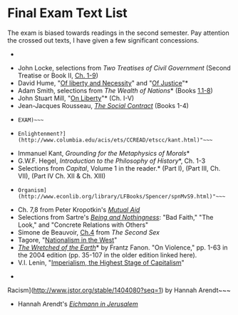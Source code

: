 # Final Exam Text List

The exam is biased towards readings in the second semester. Pay attention the
crossed out texts, I have given a few significant concessions.

- ~~~Thomas Hobbes\*, *Leviathan*. Parts I & II.~~~
- John Locke, selections from *Two Treatises of Civil Government* (Second
  Treatise or Book II, [Ch.
1-9](http://oll.libertyfund.org/?option=com_staticxt&staticfile=show.php%3Ftitle=222&chapter=16269&layout=html&Itemid=27))
- David Hume, "[Of liberty and
  Necessity](http://oll.libertyfund.org/?option=com_staticxt&staticfile=show.php%3Ftitle=342&chapter=55185&layout=html&Itemid=27)"
and "[Of
Justice](http://oll.libertyfund.org/?option=com_staticxt&staticfile=show.php%3Ftitle=341&chapter=61990&layout=html&Itemid=27)"\*
- Adam Smith, selections from *The Wealth of Nations*\* (Books
  [1.1-8](http://www.econlib.org/library/Smith/smWN.html))
- John Stuart Mill, "[On Liberty](http://www.bartleby.com/130/)"\* (Ch. I-V)
- Jean-Jacques Rousseau, *[The Social
  Contract](http://oll.libertyfund.org/?option=com_staticxt&staticfile=show.php%3Ftitle=638&Itemid=27#toc_list)*
(Books 1-4)
- ~~~Voltaire, *[Candide](http://www.gutenberg.org/ebooks/19942)* (NOT ON THE
  EXAM)~~~
- ~~~Immanuel Kant, "[What is
  Enlightenment?](http://www.columbia.edu/acis/ets/CCREAD/etscc/kant.html)"~~~
- Immanuel Kant, *Grounding for the Metaphysics of Morals*\*
- G.W.F. Hegel, *Introduction to the Philosophy of History*\*, Ch. 1-3
- Selections from *Capital*, Volume 1 in the reader.\* (Part I), (Part III, Ch.
  VII), (Part IV Ch. XII & Ch. XIII)
- ~~~Herbert Spencer, "[The Social
  Organism](http://www.econlib.org/library/LFBooks/Spencer/spnMvS9.html)"~~~
- Ch. 7,8 from Peter Kropotkin's *[Mutual
  Aid](http://www.marxists.org/reference/archive/kropotkin-peter/1902/mutual-aid/)*
- Selections from Sartre's [*Being and
Nothingness*](https://courseworks.columbia.edu/access/content/group/COCIC1102_015_2015_1/sartre-being-nothingness.pdf): "Bad Faith," "The Look,"
  and "Concrete Relations with Others"  
- Simone de Beauvoir,
  [Ch.4](https://www.marxists.org/reference/subject/ethics/de-beauvoir/2nd-sex/ch04.htm)
from *The Second Sex*
- Tagore, "[Nationalism in the
  West](http://tagoreweb.in/Render/ShowContent.aspx?ct=Essays&bi=72EE92F5-BE50-40D7-8E6E-0F7410664DA3&ti=72EE92F5-BE50-4A47-0E6E-0F7410664DA3)"
- *[The Wretched of the
  Earth](http://thebaluch.com/documents/0802150837%20-%20FRANTZ%20FANON%20-%20The%20Wretched%20of%20the%20Earth.pdf)*\*
by Frantz Fanon. "On Violence," pp. 1-63 in the 2004 edition (pp. 35-107 in the
older edition linked here).
- V.I. Lenin, "[Imperialism, the Highest Stage of
  Capitalism](http://www.marxists.org/archive/lenin/works/1916/imp-hsc/)" 
- ~~~[Race-Thinking before
Racism](http://www.jstor.org/stable/1404080?seq=1) by Hannah Arendt~~~
- Hannah Arendt's [*Eichmann in
  Jerusalem*](http://archives.newyorker.com/?i=1963-02-16#folio=040)
